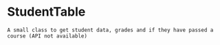 # StudentTable
```
A small class to get student data, grades and if they have passed a course (API not available)
```